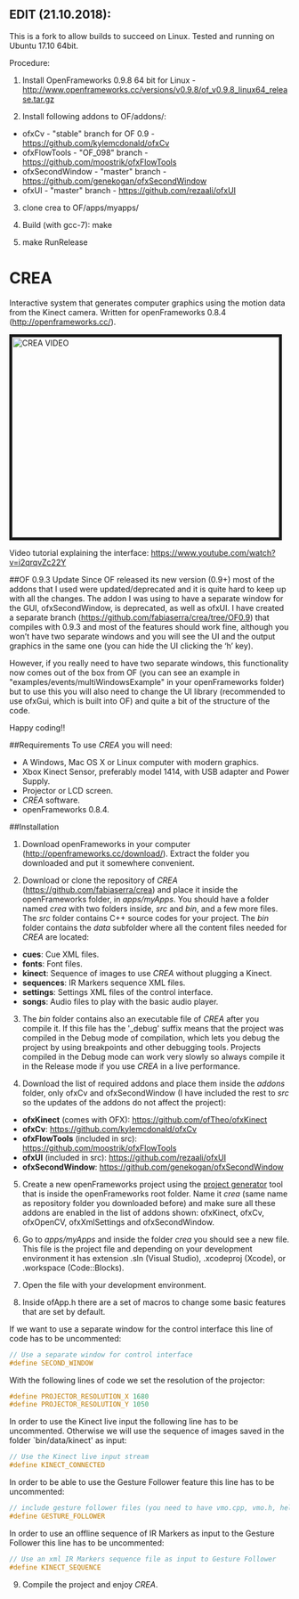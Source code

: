 EDIT (21.10.2018):
----

This is a fork to allow builds to succeed on Linux. Tested and running on Ubuntu 17.10 64bit.

Procedure:
1. Install OpenFrameworks 0.9.8 64 bit for Linux - http://www.openframeworks.cc/versions/v0.9.8/of_v0.9.8_linux64_release.tar.gz

2. Install following addons to OF/addons/:
- ofxCv - "stable" branch for OF 0.9 - https://github.com/kylemcdonald/ofxCv
- ofxFlowTools - "OF_098" branch - https://github.com/moostrik/ofxFlowTools
- ofxSecondWindow - "master" branch - https://github.com/genekogan/ofxSecondWindow
- ofxUI - "master" branch - https://github.com/rezaali/ofxUI

3. clone crea to OF/apps/myapps/

4. Build (with gcc-7): make

5. make RunRelease


CREA
====
Interactive system that generates computer graphics using the motion data from the Kinect camera. Written for openFrameworks 0.8.4 (http://openframeworks.cc/). 

<a href="https://www.youtube.com/watch?v=D07h5T6-29I" target="_blank"><img src="http://img.youtube.com/vi/D07h5T6-29I/0.jpg" 
alt="CREA VIDEO" width="480" height="360" border="5" /></a>

Video tutorial explaining the interface: https://www.youtube.com/watch?v=i2qrqvZc22Y

##OF 0.9.3 Update
Since OF released its new version (0.9+) most of the addons that I used were updated/deprecated and it is quite hard to keep up with all the changes. The addon I was using to have a separate window for the GUI, ofxSecondWindow, is deprecated, as well as ofxUI. I have created a separate branch (https://github.com/fabiaserra/crea/tree/OF0.9) that compiles with 0.9.3 and most of the features should work fine, although you won’t have two separate windows and you will see the UI and the output graphics in the same one (you can hide the UI clicking the ‘h’ key).

However, if you really need to have two separate windows, this functionality now comes out of the box from OF (you can see an example in "examples/events/multiWindowsExample" in your openFrameworks folder) but to use this you will also need to change the UI library (recommended to use ofxGui, which is built into OF) and quite a bit of the structure of the code.

Happy coding!!

##Requirements
To use _CREA_ you will need:
* A Windows, Mac OS X or Linux computer with modern graphics.
*  Xbox Kinect Sensor, preferably model 1414, with USB adapter and Power Supply.
*  Projector or LCD screen.
* _CREA_ software.
* openFrameworks 0.8.4.

##Installation

1. Download openFrameworks in your computer (http://openframeworks.cc/download/). Extract the folder you downloaded and put it somewhere convenient.

2. Download or clone the repository of _CREA_ (https://github.com/fabiaserra/crea) and place it inside the openFrameworks folder, in _apps/myApps_. You should have a folder named _crea_ with two folders inside, _src_ and _bin_, and a few more files. The _src_ folder contains C++ source codes for your project. The _bin_ folder contains the _data_ subfolder where all the content files needed for _CREA_ are located: 
  * __cues__: Cue XML files.
  * __fonts__: Font files.
  * __kinect__: Sequence of images to use _CREA_ without plugging a Kinect.
  * __sequences__: IR Markers sequence XML files.
  * __settings__: Settings XML files of the control interface.
  * __songs__: Audio files to play with the basic audio player.

3. The _bin_ folder contains also an executable file of _CREA_ after you compile it. If this file has the '\_debug' suffix means that the project was compiled in the Debug mode of compilation, which lets you debug the project by using breakpoints and other debugging tools. Projects compiled in the Debug mode can work very slowly so always compile it in the Release mode if you use _CREA_ in a live performance.

4. Download the list of required addons and place them inside the _addons_ folder, only ofxCv and ofxSecondWindow (I have included the rest to _src_ so the updates of the addons do not affect the project):
  * __ofxKinect__ (comes with OFX): https://github.com/ofTheo/ofxKinect
  * __ofxCv__: https://github.com/kylemcdonald/ofxCv
  * __ofxFlowTools__ (included in src): https://github.com/moostrik/ofxFlowTools
  * __ofxUI__ (included in src): https://github.com/rezaali/ofxUI
  * __ofxSecondWindow__: https://github.com/genekogan/ofxSecondWindow

5. Create a new openFrameworks project using the [project generator](http://www.openframeworks.cc/tutorials/introduction/002\_projectGenerator.html) tool that is inside the openFrameworks root folder. Name it _crea_ (same name as repository folder you downloaded before) and make sure all these addons are enabled in the list of addons shown: ofxKinect, ofxCv, ofxOpenCV, ofxXmlSettings and ofxSecondWindow.

6. Go to _apps/myApps_ and inside the folder _crea_ you should see a new file. This file is the project file and depending on your development environment it has extension .sln (Visual Studio), .xcodeproj (Xcode), or .workspace (Code::Blocks).

7. Open the file with your development environment.

8. Inside ofApp.h there are a set of macros to change some basic features that are set by default. 
  
  If we want to use a separate window for the control interface this line of code has to be uncommented:
  ```c
  // Use a separate window for control interface
  #define SECOND_WINDOW
  ```
  
  With the following lines of code we set the resolution of the projector:
  ```c
  #define PROJECTOR_RESOLUTION_X 1680
  #define PROJECTOR_RESOLUTION_Y 1050
  ```

  In order to use the Kinect live input the following line has to be uncommented. Otherwise we will use the sequence of images saved in the folder `bin/data/kinect' as input:
  ```c
  // Use the Kinect live input stream
  #define KINECT_CONNECTED
  ```
  
  In order to be able to use the Gesture Follower feature this line has to be uncommented:
  ```c
  // include gesture follower files (you need to have vmo.cpp, vmo.h, helper.cpp and helper.h in src)
  #define GESTURE_FOLLOWER
  ```
  
  In order to use an offline sequence of IR Markers as input to the Gesture Follower this line has to be uncommented:
  ```c
  // Use an xml IR Markers sequence file as input to Gesture Follower
  #define KINECT_SEQUENCE
  ```
9. Compile the project and enjoy _CREA_.

